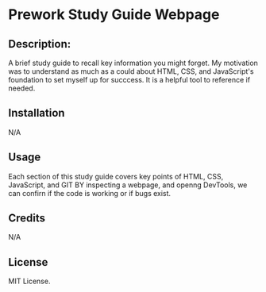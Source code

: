 # Prework Study Guide Webpage

## Description:
A brief study guide to recall key information you might forget. My motivation was to understand as much as a could about HTML, CSS, and JavaScript's foundation to set myself up for succcess. It is a helpful tool to reference if needed. 



## Installation
N/A


## Usage
Each section of this study guide covers key points of HTML, CSS, JavaScript, and GIT
BY inspecting a webpage, and openng DevTools, we can confirn if the code is working or if bugs exist. 



## Credits
N/A

## License
MIT License.
